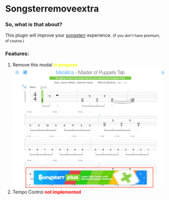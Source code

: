 # Songsterremoveextra

### So, what is that about?

This plugin will improve your [songsterr](https://www.songsterr.com) experience. <small>(if you don't have premium, of course.)</small>

### Features:
1. Remove this modal <span style="color:yellow">**in progress**</span> ![img.png](assets/readme/img.png)
2. Tempo Control <span style="color:red">**not implemented**</span>

